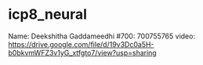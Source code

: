 # icp8_neural
Name: Deekshitha Gaddameedhi
#700: 700755765
video: https://drive.google.com/file/d/19v3Dc0a5H-b0bkvmWFZ3v1yG_xtfgto7/view?usp=sharing
